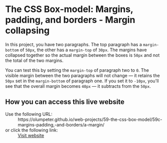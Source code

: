 # The CSS Box-model: Margins, padding, and borders - Margin collapsing

In this project, you have two paragraphs. The top paragraph has a <code>margin-bottom</code> of <code>50px</code>, the other has a <code>margin-top</code> of <code>30px</code>. The margins have collapsed together so the actual margin between the boxes is <code>50px</code> and not the total of the two margins.

You can test this by setting the <code>margin-top</code> of paragraph two to <code>0</code>. The visible margin between the two paragraphs will not change — it retains the <code>50px</code> set in the <code>margin-bottom</code> of paragraph one. If you set it to <code>-10px</code>, you'll see that the overall margin becomes <code>40px</code> — it subtracts from the <code>50px</code>.

## How you can access this live website

<dl>
  Use the following URL:
  <dd>
    https://olumpeter.github.io/web-projects/59-the-css-box-model/59c-margins-padding,-and-borders/a-margin/
  </dd>
  or click the following link:
  <dd>
    <a href="https://olumpeter.github.io/web-projects/59-the-css-box-model/59c-margins-padding,-and-borders/a-margin/">Visit website</a>
  </dd>
</dl>

